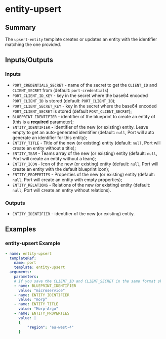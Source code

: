 # entity-upsert

## Summary

The `upsert-entity` template creates or updates an entity with the identifier matching the one provided.

## Inputs/Outputs

### Inputs

- `PORT_CREDENTIALS_SECRET` - name of the secret to get the `CLIENT_ID` and `CLIENT_SECRET` from (default: `port-credentials`)
- `PORT_CLIENT_ID_KEY` - key in the secret where the base64 encoded `PORT_CLIENT_ID` is stored (default: `PORT_CLIENT_ID`);
- `PORT_CLIENT_SECRET_KEY` - key in the secret where the base64 encoded `PORT_CLIENT_SECRET` is stored (default `PORT_CLIENT_SECRET`);
- `BLUEPRINT_IDENTIFIER` - identifier of the blueprint to create an entity of (this is a **required** parameter);
- `ENTITY_IDENTIFIER` - identifier of the new (or existing) entity. Leave empty to get an auto-generated identifier (default: `null`, Port will auto generate an identifier for this entity);
- `ENTITY_TITLE` - Title of the new (or existing) entity (default: `null`, Port will create an entity without a title);
- `ENTITY_TEAM` - Teams array of the new (or existing) entity (default: `null`, Port will create an entity without a team);
- `ENTITY_ICON` - Icon of the new (or existing) entity (default: `null`, Port will create an entity with the default blueprint icon);
- `ENTITY_PROPERTIES` - Properties of the new (or existing) entity (default: `null`, Port will create an entity with empty properties);
- `ENTITY_RELATIONS` - Relations of the new (or existing) entity (default: `null`, Port will create an entity without relations).

### Outputs

- `ENTITY_IDENTIFIER` - identifier of the new (or existing) entity.

## Examples

### entity-upsert Example

```yaml
- name: entity-upsert
  templateRef:
    name: port
    template: entity-upsert
  arguments:
    parameters:
    # If you save the CLIENT_ID and CLIENT_SECRET in the same format shown in the portCredentials.yml file, there is no need to provide PORT_CREDENTIALS_SECRET, PORT_CLIENT_ID_KEY, PORT_CLIENT_SECRET_KEY
    - name: BLUEPRINT_IDENTIFIER
      value: "microservice"
    - name: ENTITY_IDENTIFIER
      value: "morp"
    - name: ENTITY_TITLE
      value: "Morp-Argo"
    - name: ENTITY_PROPERTIES
      value: |
      {
          "region": "eu-west-4"
      }
```
